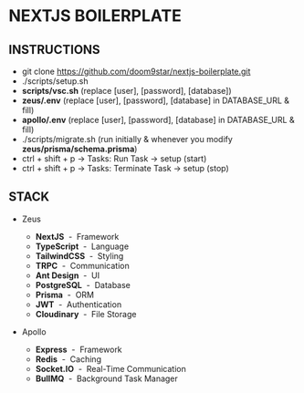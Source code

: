 # NEXTJS BOILERPLATE

## INSTRUCTIONS

- git clone https://github.com/doom9star/nextjs-boilerplate.git
- ./scripts/setup.sh
- **scripts/vsc.sh** (replace [user], [password], [database])
- **zeus/.env** (replace [user], [password], [database] in DATABASE_URL & fill)
- **apollo/.env** (replace [user], [password], [database] in DATABASE_URL & fill)
- ./scripts/migrate.sh (run initially & whenever you modify **zeus/prisma/schema.prisma**)
- ctrl + shift + p -> Tasks: Run Task -> setup (start)
- ctrl + shift + p -> Tasks: Terminate Task -> setup (stop)

## STACK

- Zeus

  - **NextJS** &nbsp;-&nbsp; Framework
  - **TypeScript** &nbsp;-&nbsp; Language
  - **TailwindCSS** &nbsp;-&nbsp; Styling
  - **TRPC** &nbsp;-&nbsp; Communication
  - **Ant Design** &nbsp;-&nbsp; UI
  - **PostgreSQL** &nbsp;-&nbsp; Database
  - **Prisma** &nbsp;-&nbsp; ORM
  - **JWT** &nbsp;-&nbsp; Authentication
  - **Cloudinary** &nbsp;-&nbsp; File Storage

- Apollo
  - **Express** &nbsp;-&nbsp; Framework
  - **Redis** &nbsp;-&nbsp; Caching
  - **Socket.IO** &nbsp;-&nbsp; Real-Time Communication
  - **BullMQ** &nbsp;-&nbsp; Background Task Manager
